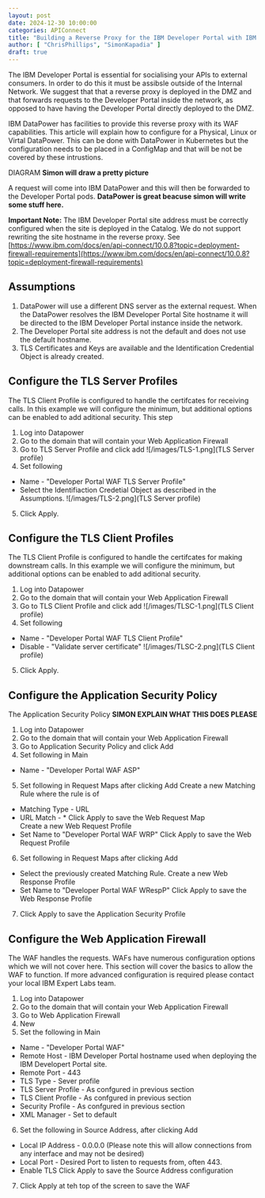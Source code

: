 ```yaml
---
layout: post
date: 2024-12-30 10:00:00
categories: APIConnect
title: "Building a Reverse Proxy for the IBM Developer Portal with IBM DataPower"
author: [ "ChrisPhillips", "SimonKapadia" ]
draft: true
---
```


The IBM Developer Portal is essential for socialising your APIs to external consumers. In order to do this it must be assibsle outside of the Internal Network. We suggest that that a reverse proxy is deployed in the DMZ and that forwards requests to the Developer Portal inside the network, as opposed to have having the Developer Portal directly deployed to the DMZ.

IBM DataPower has facilities to provide this reverse proxy with its WAF capabilities.  This article will explain how to configure for a Physical, Linux or Virtal DataPower. This can be done with DataPower in Kubernetes but the configuration needs to be placed in a ConfigMap and that will be not be covered by these intrustions.



DIAGRAM  **Simon will draw a pretty picture**


A request will come into IBM DataPower and this will then be forwarded to the Developer Portal pods.  **DataPower is great beacuse simon will write some stuff here.**

<!--more-->

**Important Note:** The IBM Developer Portal site address must be correctly configured when the site is deployed in the Catalog. We do not support rewriting the site hostname in the reverse proxy. See [https://www.ibm.com/docs/en/api-connect/10.0.8?topic=deployment-firewall-requirements](https://www.ibm.com/docs/en/api-connect/10.0.8?topic=deployment-firewall-requirements)

## Assumptions
1. DataPower will use a different DNS server as the external request. When the DataPower resolves the IBM Developer Portal Site hostname it will be directed to the IBM Developer Portal instance inside the network.
2. The Developer Portal site address is not the default and does not use the default hostname.
3. TLS Certificates and Keys are available and the Identification Credential Object is already created.


## Configure the TLS Server Profiles
The TLS Client Profile is configured to handle the certifcates for receiving calls. In this example we will configure the minimum, but additional options can be enabled to add aditional security. This step
1. Log into Datapower
2. Go to the  domain that will contain your Web Application Firewall
3. Go to TLS Server Profile and click add
![/images/TLS-1.png](TLS Server profile)
4. Set following
  - Name - "Developer Portal WAF TLS Server Profile"
  - Select the Identifiaction Credetial Object as described in the Assumptions.
![/images/TLS-2.png](TLS Server profile)
5. Click Apply.

## Configure the TLS Client Profiles
The TLS Client Profile is configured to handle the certifcates for making downstream calls. In this example we will configure the minimum, but additional options can be enabled to add aditional security.
1. Log into Datapower
2. Go to the  domain that will contain your Web Application Firewall
3. Go to TLS Client Profile and click add
![/images/TLSC-1.png](TLS Client profile)
4. Set following
  - Name - "Developer Portal WAF TLS Client Profile"
  - Disable - "Validate server certificate"
![/images/TLSC-2.png](TLS Client profile)
5. Click Apply.

## Configure the Application Security Policy
The Application Security Policy **SIMON EXPLAIN WHAT THIS DOES PLEASE**
1. Log into Datapower
2. Go to the  domain that will contain your Web Application Firewall
3. Go to Application Security Policy and click Add
4. Set following in Main
  - Name - "Developer Portal WAF ASP"
5. Set following in Request Maps after clicking Add
  Create a new Matching Rule where the rule is of
  - Matching Type - URL
  - URL Match - *
  Click Apply to save the Web Request Map  
  Create a new Web Request Profile
  - Set Name to "Developer Portal WAF WRP"
  Click Apply to save the Web Request Profile  
6. Set following in Request Maps after clicking Add
  - Select the previously created Matching Rule.
  Create a new Web Response Profile
  - Set Name to "Developer Portal WAF WRespP"
  Click Apply to save the Web Response Profile  
7. Click Apply to save the Application Security Profile

## Configure the Web Application Firewall
The WAF handles the requests. WAFs have numerous configuration options which we will not cover here. This section will cover the basics to allow the WAF to function. If more advanced configuration is required please contact your local IBM Expert Labs team.
1. Log into Datapower
2. Go to the  domain that will contain your Web Application Firewall
3. Go to Web Application Firewall
4. New
5. Set the following in Main
  - Name - "Developer Portal WAF"
  - Remote Host - IBM Developer Portal hostname used when deploying the IBM Developert Portal site.
  - Remote Port - 443
  - TLS Type - Sever profile
  - TLS Server Profile - As confgured in previous section
  - TLS Client Profile - As confgured in previous section
  - Security Profile - As confgured in previous section
  - XML Manager  - Set to default
6. Set the following in Source Address, after clicking Add
  - Local IP Address - 0.0.0.0 (Please note this will allow connections from any interface and may not be desired)
  - Local Port - Desired Port to listen to requests from, often 443.
  - Enable TLS
  Click Apply to save the Source Address configuration
7. Click Apply at teh top of the screen to save the WAF
